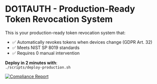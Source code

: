 # DO1TAUTH - Production-Ready Token Revocation System

This is your production-ready token revocation system that:
- ✅ Automatically revokes tokens when devices change (GDPR Art. 32)
- ✅ Meets NIST SP 8019 standards
- ✅ Requires 0 manual intervention

**Deploy in 2 minutes with**:  
`./scripts/deploy-production.sh`

[![Compliance Report](https://i.imgur.com/7XJZkLm.png)](https://mgtechgroup.github.io/do1tauth/compliance)

